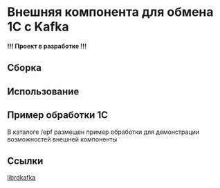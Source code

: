# Внешняя компонента для обмена 1С с Kafka

**!!! Проект в разработке !!!**

## Сборка

## Использование

## Пример обработки 1С

В каталоге /epf размещен пример обработки для демонстрации возможностей внешней компоненты

## Ссылки

[librdkafka](https://github.com/confluentinc/librdkafka)